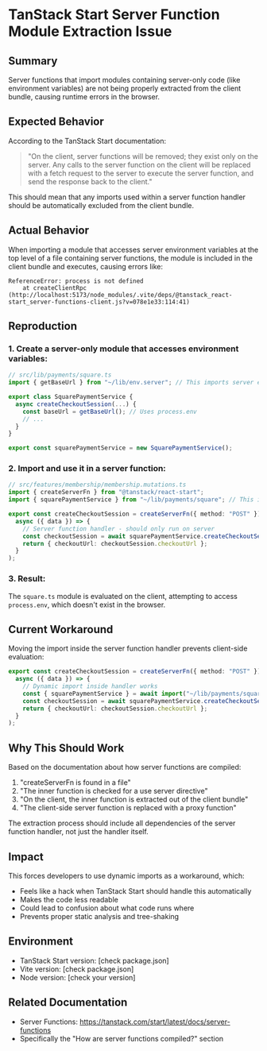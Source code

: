 # TanStack Start Server Function Module Extraction Issue

## Summary

Server functions that import modules containing server-only code (like environment variables) are not being properly extracted from the client bundle, causing runtime errors in the browser.

## Expected Behavior

According to the TanStack Start documentation:

> "On the client, server functions will be removed; they exist only on the server. Any calls to the server function on the client will be replaced with a fetch request to the server to execute the server function, and send the response back to the client."

This should mean that any imports used within a server function handler should be automatically excluded from the client bundle.

## Actual Behavior

When importing a module that accesses server environment variables at the top level of a file containing server functions, the module is included in the client bundle and executes, causing errors like:

```
ReferenceError: process is not defined
    at createClientRpc (http://localhost:5173/node_modules/.vite/deps/@tanstack_react-start_server-functions-client.js?v=078e1e33:114:41)
```

## Reproduction

### 1. Create a server-only module that accesses environment variables:

```typescript
// src/lib/payments/square.ts
import { getBaseUrl } from "~/lib/env.server"; // This imports server env vars

export class SquarePaymentService {
  async createCheckoutSession(...) {
    const baseUrl = getBaseUrl(); // Uses process.env
    // ...
  }
}

export const squarePaymentService = new SquarePaymentService();
```

### 2. Import and use it in a server function:

```typescript
// src/features/membership/membership.mutations.ts
import { createServerFn } from "@tanstack/react-start";
import { squarePaymentService } from "~/lib/payments/square"; // This import causes the issue

export const createCheckoutSession = createServerFn({ method: "POST" }).handler(
  async ({ data }) => {
    // Server function handler - should only run on server
    const checkoutSession = await squarePaymentService.createCheckoutSession(...);
    return { checkoutUrl: checkoutSession.checkoutUrl };
  }
);
```

### 3. Result:

The `square.ts` module is evaluated on the client, attempting to access `process.env`, which doesn't exist in the browser.

## Current Workaround

Moving the import inside the server function handler prevents client-side evaluation:

```typescript
export const createCheckoutSession = createServerFn({ method: "POST" }).handler(
  async ({ data }) => {
    // Dynamic import inside handler works
    const { squarePaymentService } = await import("~/lib/payments/square");
    const checkoutSession = await squarePaymentService.createCheckoutSession(...);
    return { checkoutUrl: checkoutSession.checkoutUrl };
  }
);
```

## Why This Should Work

Based on the documentation about how server functions are compiled:

1. "createServerFn is found in a file"
2. "The inner function is checked for a use server directive"
3. "On the client, the inner function is extracted out of the client bundle"
4. "The client-side server function is replaced with a proxy function"

The extraction process should include all dependencies of the server function handler, not just the handler itself.

## Impact

This forces developers to use dynamic imports as a workaround, which:

- Feels like a hack when TanStack Start should handle this automatically
- Makes the code less readable
- Could lead to confusion about what code runs where
- Prevents proper static analysis and tree-shaking

## Environment

- TanStack Start version: [check package.json]
- Vite version: [check package.json]
- Node version: [check your version]

## Related Documentation

- Server Functions: https://tanstack.com/start/latest/docs/server-functions
- Specifically the "How are server functions compiled?" section

